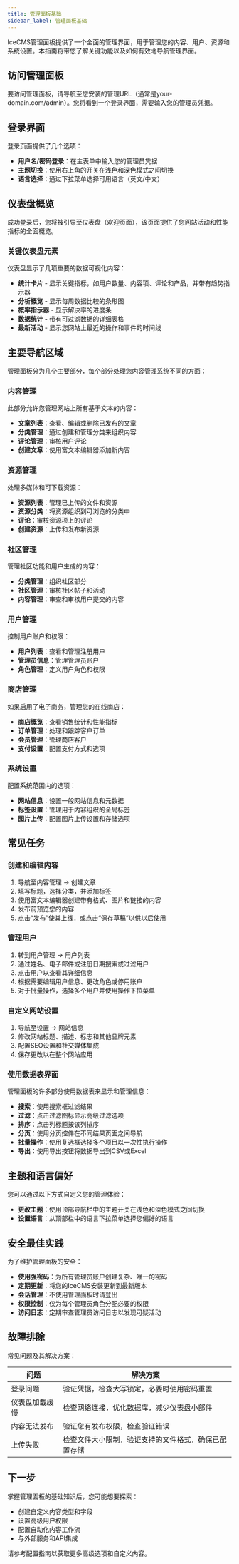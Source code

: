 ```yaml
---
title: 管理面板基础
sidebar_label: 管理面板基础
---
```


IceCMS管理面板提供了一个全面的管理界面，用于管理您的内容、用户、资源和系统设置。本指南将带您了解关键功能以及如何有效地导航管理界面。

## 访问管理面板

要访问管理面板，请导航至您安装的管理URL（通常是your-domain.com/admin）。您将看到一个登录界面，需要输入您的管理员凭据。

## 登录界面

登录页面提供了几个选项：

- **用户名/密码登录**：在主表单中输入您的管理员凭据
- **主题切换**：使用右上角的开关在浅色和深色模式之间切换
- **语言选择**：通过下拉菜单选择可用语言（英文/中文）

## 仪表盘概览

成功登录后，您将被引导至仪表盘（欢迎页面），该页面提供了您网站活动和性能指标的全面概览。

### 关键仪表盘元素

仪表盘显示了几项重要的数据可视化内容：

- **统计卡片** - 显示关键指标，如用户数量、内容项、评论和产品，并带有趋势指示器
- **分析概览** - 显示每周数据比较的条形图
- **概率指示器** - 显示解决率的进度条
- **数据统计** - 带有可过滤数据的详细表格
- **最新活动** - 显示您网站上最近的操作和事件的时间线

## 主要导航区域

管理面板分为几个主要部分，每个部分处理您内容管理系统不同的方面：

### 内容管理

此部分允许您管理网站上所有基于文本的内容：

- **文章列表**：查看、编辑或删除已发布的文章
- **分类管理**：通过创建和管理分类来组织内容
- **评论管理**：审核用户评论
- **创建文章**：使用富文本编辑器添加新内容

### 资源管理

处理多媒体和可下载资源：

- **资源列表**：管理已上传的文件和资源
- **资源分类**：将资源组织到可浏览的分类中
- **评论**：审核资源项上的评论
- **创建资源**：上传和发布新资源

### 社区管理

管理社区功能和用户生成的内容：

- **分类管理**：组织社区部分
- **社区管理**：审核社区帖子和活动
- **内容管理**：审查和审核用户提交的内容

### 用户管理

控制用户账户和权限：

- **用户列表**：查看和管理注册用户
- **管理员信息**：管理管理员账户
- **角色管理**：定义用户角色和权限

### 商店管理

如果启用了电子商务，管理您的在线商店：

- **商店概览**：查看销售统计和性能指标
- **订单管理**：处理和跟踪客户订单
- **会员管理**：管理商店客户
- **支付设置**：配置支付方式和选项

### 系统设置

配置系统范围内的选项：

- **网站信息**：设置一般网站信息和元数据
- **标签设置**：管理用于内容组织的全局标签
- **图片上传**：配置图片上传设置和存储选项

## 常见任务

### 创建和编辑内容

1. 导航至内容管理 → 创建文章
2. 填写标题，选择分类，并添加标签
3. 使用富文本编辑器创建带有格式、图片和链接的内容
4. 发布前预览您的内容
5. 点击“发布”使其上线，或点击“保存草稿”以供以后使用

### 管理用户

1. 转到用户管理 → 用户列表
2. 通过姓名、电子邮件或注册日期搜索或过滤用户
3. 点击用户以查看其详细信息
4. 根据需要编辑用户信息、更改角色或停用账户
5. 对于批量操作，选择多个用户并使用操作下拉菜单

### 自定义网站设置

1. 导航至设置 → 网站信息
2. 修改网站标题、描述、标志和其他品牌元素
3. 配置SEO设置和社交媒体集成
4. 保存更改以在整个网站应用
### 使用数据表界面

管理面板的许多部分使用数据表来显示和管理信息：

- **搜索**：使用搜索框过滤结果
- **过滤**：点击过滤图标显示高级过滤选项
- **排序**：点击列标题按该列排序
- **分页**：使用分页控件在不同结果页面之间导航
- **批量操作**：使用复选框选择多个项目以一次性执行操作
- **导出**：使用导出按钮将数据导出到CSV或Excel
## 主题和语言偏好

您可以通过以下方式自定义您的管理体验：

- **更改主题**：使用顶部导航栏中的主题开关在浅色和深色模式之间切换
- **设置语言**：从顶部栏中的语言下拉菜单选择您偏好的语言

## 安全最佳实践

为了维护管理面板的安全：

- **使用强密码**：为所有管理员账户创建复杂、唯一的密码
- **定期更新**：将您的IceCMS安装更新到最新版本
- **会话管理**：不使用管理面板时请登出
- **权限控制**：仅为每个管理员角色分配必要的权限
- **访问日志**：定期审查管理员访问日志以发现可疑活动
## 故障排除

常见问题及其解决方案：

| 问题 | 解决方案 |
|------|----------|
| 登录问题 | 验证凭据，检查大写锁定，必要时使用密码重置 |
| 仪表盘加载缓慢 | 检查网络连接，优化数据库，减少仪表盘小部件 |
| 内容无法发布 | 验证您有发布权限，检查验证错误 |
| 上传失败 | 检查文件大小限制，验证支持的文件格式，确保已配置存储 |
## 下一步

掌握管理面板的基础知识后，您可能想要探索：

- 创建自定义内容类型和字段
- 设置高级用户权限
- 配置自动化内容工作流
- 与外部服务和API集成

请参考配置指南以获取更多高级选项和自定义内容。